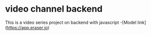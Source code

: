 # video channel backend 

This is a video series project on backend with javascript 
-[Model link] (https://app.eraser.io)
